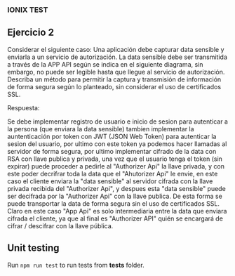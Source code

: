 ### IONIX TEST

## Ejercicio 2

Considerar el siguiente caso:
Una aplicación debe capturar data sensible y enviarla a un servicio de autorización. La data sensible debe ser transmitida a través de la APP API según se indica en el siguiente diagrama, sin embargo, no puede ser legible hasta que llegue al servicio de autorización.
Describa un método para permitir la captura y transmisión de información de forma segura según lo planteado, sin considerar el uso de certificados SSL.

Respuesta: 

Se debe implementar registro de usuario e inicio de sesion para autenticar a la persona (que enviara la data sensible) tambien implementar la auntenticación por token con JWT (JSON Web Token) para autenticar la sesion del usuario, por ultimo con este token ya podemos hacer llamadas al servidor de forma segura, por ultimo implementar cifrado de la data con RSA con llave publica y privada, una vez que el usuario tenga el token (sin expirar) puede proceder a pedirle al "Authorizer Api" la llave privada, y con este poder decrifrar toda la data que el "Ahutorizer Api" le envie, en este caso el cliente enviara la "data sensible" al servidor cifrada con la llave privada recibida del "Authorizer Api", y despues esta "data sensible" puede ser decifrada por la "Authorizer Api" con la llave publica. De esta forma se puede transportar la data de forma segura sin el uso de certificados SSL. Claro en este caso "App Api" es solo intermediaria entre la data que enviara cifrada el cliente, ya que al final es "Authorizer API" quién se encargará de cifrar / descifrar con la llave pública. 

## Unit testing

Run `npm run test` to run tests from __tests__ folder.
